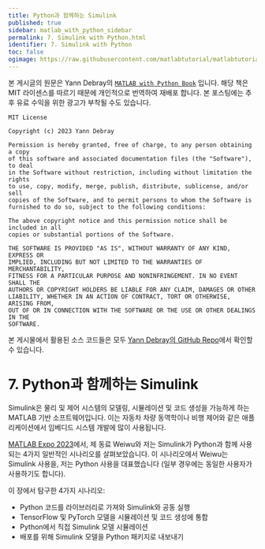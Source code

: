 ```yaml
---
title: Python과 함께하는 Simulink
published: true
sidebar: matlab_with_python_sidebar
permalink: 7. Simulink with Python.html
identifier: 7. Simulink with Python
toc: false
ogimage: https://raw.githubusercontent.com/matlabtutorial/matlabtutorial.github.io/main/images/MATLAB_with_Python_Book/ogimage.jpg
---
```


본 게시글의 원문은 Yann Debray의 [`MATLAB with Python Book`](https://github.com/yanndebray/matlab-with-python-book) 입니다. 해당 책은 MIT 라이센스를 따르기 때문에 개인적으로 번역하여 재배포 합니다. 본 포스팅에는 추후 유료 수익을 위한 광고가 부착될 수도 있습니다.

    MIT License

    Copyright (c) 2023 Yann Debray

    Permission is hereby granted, free of charge, to any person obtaining a copy
    of this software and associated documentation files (the "Software"), to deal
    in the Software without restriction, including without limitation the rights
    to use, copy, modify, merge, publish, distribute, sublicense, and/or sell
    copies of the Software, and to permit persons to whom the Software is
    furnished to do so, subject to the following conditions:

    The above copyright notice and this permission notice shall be included in all
    copies or substantial portions of the Software.

    THE SOFTWARE IS PROVIDED "AS IS", WITHOUT WARRANTY OF ANY KIND, EXPRESS OR
    IMPLIED, INCLUDING BUT NOT LIMITED TO THE WARRANTIES OF MERCHANTABILITY,
    FITNESS FOR A PARTICULAR PURPOSE AND NONINFRINGEMENT. IN NO EVENT SHALL THE
    AUTHORS OR COPYRIGHT HOLDERS BE LIABLE FOR ANY CLAIM, DAMAGES OR OTHER
    LIABILITY, WHETHER IN AN ACTION OF CONTRACT, TORT OR OTHERWISE, ARISING FROM,
    OUT OF OR IN CONNECTION WITH THE SOFTWARE OR THE USE OR OTHER DEALINGS IN THE
    SOFTWARE.

본 게시물에서 활용된 소스 코드들은 모두 [Yann Debray의 GitHub Repo](https://github.com/yanndebray/matlab-with-python-book)에서 확인할 수 있습니다.

# 7. Python과 함께하는 Simulink

Simulink은 물리 및 제어 시스템의 모델링, 시뮬레이션 및 코드 생성을 가능하게 하는 MATLAB 기반 소프트웨어입니다. 이는 자동차 차량 동역학이나 비행 제어와 같은 애플리케이션에서 임베디드 시스템 개발에 많이 사용됩니다.

[MATLAB Expo 2023](https://www.mathworks.com/videos/using-simulink-with-python-1683218506123.html)에서, 제 동료 Weiwu와 저는 Simulink가 Python과 함께 사용되는 4가지 일반적인 시나리오를 살펴보았습니다. 이 시나리오에서 Weiwu는 Simulink 사용을, 저는 Python 사용을 대표했습니다 (일부 경우에는 동일한 사용자가 사용하기도 합니다).

이 장에서 탐구한 4가지 시나리오:

- Python 코드를 라이브러리로 가져와 Simulink와 공동 실행
- TensorFlow 및 PyTorch 모델을 시뮬레이션 및 코드 생성에 통합
- Python에서 직접 Simulink 모델 시뮬레이션
- 배포를 위해 Simulink 모델을 Python 패키지로 내보내기